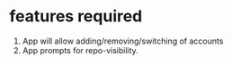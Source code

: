 # features required

1. App will allow adding/removing/switching of accounts
2. App prompts for repo-visibility.
